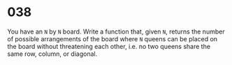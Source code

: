 [_metadata_:difficulty]:-  "Hard"
[_metadata_:asker]:-       "Microsoft"
[_metadata_:tags]:-        "matrix"

# 038

You have an `N` by `N` board. Write a function that, given `N`, returns the number of possible arrangements of the board where `N` queens can be placed on the board without threatening each other, i.e. no two queens share the same row, column, or diagonal.
